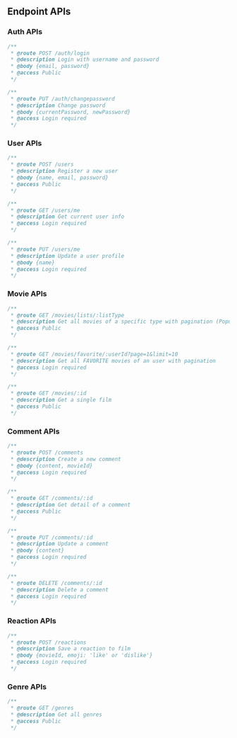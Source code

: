 ## Endpoint APIs

### Auth APIs

```javascript
/**
 * @route POST /auth/login
 * @description Login with username and password
 * @body {email, password}
 * @access Public
 */
```

```javascript
/**
 * @route PUT /auth/changepassword
 * @description Change password
 * @body {currentPassword, newPassword}
 * @access Login required
 */
```

### User APIs

```javascript
/**
 * @route POST /users
 * @description Register a new user
 * @body {name, email, password}
 * @access Public
 */
```

```javascript
/**
 * @route GET /users/me
 * @description Get current user info
 * @access Login required
 */
```

```javascript
/**
 * @route PUT /users/me
 * @description Update a user profile
 * @body {name}
 * @access Login required
 */
```

### Movie APIs

```javascript
/**
 * @route GET /movies/lists/:listType
 * @description Get all movies of a specific type with pagination (Popular, upcoming, top rated) allow search by name
 * @access Public
 */
```

```javascript
/**
 * @route GET /movies/favorite/:userId?page=1&limit=10
 * @description Get all FAVORITE movies of an user with pagination
 * @access Login required
 */
```

```javascript
/**
 * @route GET /movies/:id
 * @description Get a single film
 * @access Public
 */
```

### Comment APIs

```javascript
/**
 * @route POST /comments
 * @description Create a new comment
 * @body {content, movieId}
 * @access Login required
 */
```

```javascript
/**
 * @route GET /comments/:id
 * @description Get detail of a comment
 * @access Public
 */
```

```javascript
/**
 * @route PUT /comments/:id
 * @description Update a comment
 * @body {content}
 * @access Login required
 */
```

```javascript
/**
 * @route DELETE /comments/:id
 * @description Delete a comment
 * @access Login required
 */
```

### Reaction APIs

```javascript
/**
 * @route POST /reactions
 * @description Save a reaction to film
 * @body {movieId, emoji: 'like' or 'dislike'}
 * @access Login required
 */
```

### Genre APIs

```javascript
/**
 * @route GET /genres
 * @description Get all genres
 * @access Public
 */
```
